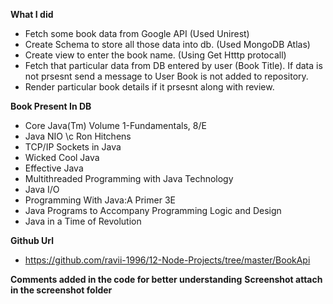 **What I did**

- Fetch some book data from Google API (Used Unirest)
- Create Schema to store all those data into db. (Used MongoDB Atlas)
- Create view to enter the book name. (Using Get Htttp protocall)
- Fetch that particular data from DB entered by user (Book Title). If data is not prsesnt send a message to User Book is not added to repository.
- Render particular book details if it prsesnt along with review.

**Book Present In DB**

- Core Java(Tm) Volume 1-Fundamentals, 8/E
- Java NIO \c Ron Hitchens
- TCP/IP Sockets in Java
- Wicked Cool Java
- Effective Java
- Multithreaded Programming with Java Technology
- Java I/O
- Programming With Java:A Primer 3E
- Java Programs to Accompany Programming Logic and Design
- Java in a Time of Revolution


**Github Url**
- https://github.com/ravii-1996/12-Node-Projects/tree/master/BookApi


**Comments added in the code for better understanding**
**Screenshot attach in the screenshot folder**